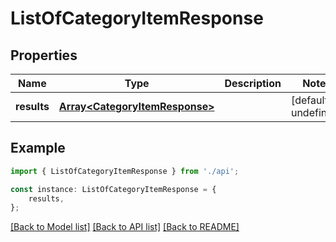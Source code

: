 # ListOfCategoryItemResponse


## Properties

Name | Type | Description | Notes
------------ | ------------- | ------------- | -------------
**results** | [**Array&lt;CategoryItemResponse&gt;**](CategoryItemResponse.md) |  | [default to undefined]

## Example

```typescript
import { ListOfCategoryItemResponse } from './api';

const instance: ListOfCategoryItemResponse = {
    results,
};
```

[[Back to Model list]](../README.md#documentation-for-models) [[Back to API list]](../README.md#documentation-for-api-endpoints) [[Back to README]](../README.md)
